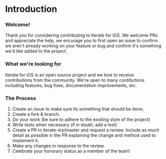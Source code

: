 # Introduction

### Welcome!

Thank you for considering contributing to Iterate for iOS. We welcome PRs and appreciate the help, we encurage you to first open an issue to confirm we aren't already working on your feature or bug and confirm it's something we'd like added to the project.

### What we're looking for

Iterate for iOS is an open source project and we love to receive contributions from the community. We're open to many contibutions including features, bug fixes, documentation improvements, etc.

### The Process

1. Create an issue to make sure its something that should be done.
2. Create a fork & branch.
3. Do your work (be sure to adhere to the existing style of the project)
4. Write tests when necessary (if in doubt, add a test)
5. Create a PR to iterate-ios/master and request a review. Include as much detail as possible in the PR explaining the change and method used to implement it.
6. Make any changes in response to the review.
7. Celebrate your honorary status as a member of the team!
